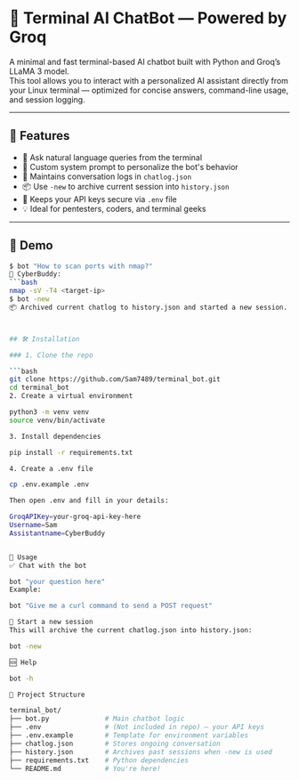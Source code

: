 # 🧠 Terminal AI ChatBot — Powered by Groq

A minimal and fast terminal-based AI chatbot built with Python and Groq’s LLaMA 3 model.  
This tool allows you to interact with a personalized AI assistant directly from your Linux terminal — optimized for concise answers, command-line usage, and session logging.

---

## 🚀 Features

- 💬 Ask natural language queries from the terminal
- 🧠 Custom system prompt to personalize the bot's behavior
- 🧾 Maintains conversation logs in `chatlog.json`
- 📦 Use `-new` to archive current session into `history.json`
- 🔐 Keeps your API keys secure via `.env` file
- 💡 Ideal for pentesters, coders, and terminal geeks

---

## 📸 Demo

```bash
$ bot "How to scan ports with nmap?"
🤖 CyberBuddy:
```bash
nmap -sV -T4 <target-ip>
$ bot -new
📦 Archived current chatlog to history.json and started a new session.



## 🛠️ Installation

### 1. Clone the repo

```bash
git clone https://github.com/Sam7489/terminal_bot.git
cd terminal_bot
2. Create a virtual environment

python3 -m venv venv
source venv/bin/activate

3. Install dependencies

pip install -r requirements.txt

4. Create a .env file

cp .env.example .env

Then open .env and fill in your details:

GroqAPIKey=your-groq-api-key-here
Username=Sam
Assistantname=CyberBuddy


🧠 Usage
✅ Chat with the bot

bot "your question here"
Example:

bot "Give me a curl command to send a POST request"

🔁 Start a new session
This will archive the current chatlog.json into history.json:

bot -new

🆘 Help

bot -h

📁 Project Structure

terminal_bot/
├── bot.py              # Main chatbot logic
├── .env                # (Not included in repo) — your API keys
├── .env.example        # Template for environment variables
├── chatlog.json        # Stores ongoing conversation
├── history.json        # Archives past sessions when -new is used
├── requirements.txt    # Python dependencies
└── README.md           # You're here!
